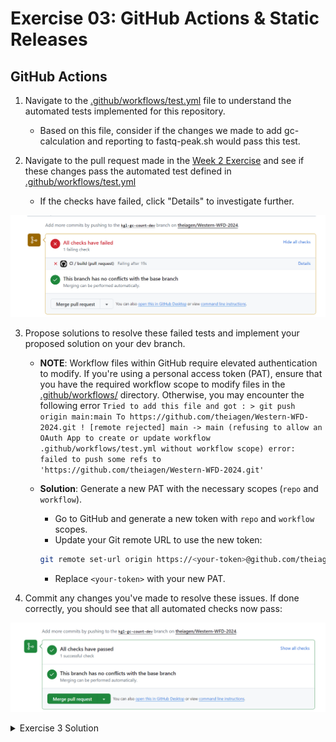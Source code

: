 # Exercise 03: GitHub Actions & Static Releases
## GitHub Actions
1. Navigate to the [.github/workflows/test.yml](https://github.com/theiagen/Western-WFD-2024/blob/main/.github/workflows/test.yml) file to understand the automated tests implemented for this repository.
    - Based on this file, consider if the changes we made to add gc-calculation and reporting to fastq-peak.sh would pass this test.
    
2. Navigate to the pull request made in the [Week 2 Exercise](https://github.com/theiagen/Western-WFD-2024/blob/main/exercises/exercise02.md) and see if these changes pass the automated test defined in [.github/workflows/test.yml](https://github.com/theiagen/Western-WFD-2024/blob/main/.github/workflows/test.yml)
    - If the checks have failed, click "Details" to investigate further.
<p align="center">
  <img src="../images/e3-2.png" width="1000" class="center">
</p>

3. Propose solutions to resolve these failed tests and implement your proposed solution on your dev branch.

    - **NOTE**: Workflow files within GitHub require elevated authentication to modify. If you're using a personal access token (PAT), ensure that you have the required workflow scope to modify files in the [.github/workflows/](https://github.com/theiagen/Western-WFD-2024/blob/main/.github/workflows/) directory. Otherwise, you may encounter the following error ```Tried to add this file and got : > git push origin main:main
To https://github.com/theiagen/Western-WFD-2024.git
 ! [remote rejected] main -> main (refusing to allow an OAuth App to create or update workflow .github/workflows/test.yml without workflow scope)
error: failed to push some refs to 'https://github.com/theiagen/Western-WFD-2024.git'```

    - **Solution**: Generate a new PAT with the necessary scopes (`repo` and `workflow`).
       - Go to GitHub and generate a new token with `repo` and `workflow` scopes.
       - Update your Git remote URL to use the new token:
       ```bash
       git remote set-url origin https://<your-token>@github.com/theiagen/Western-WFD-2024.git
       ```
       - Replace `<your-token>` with your new PAT.


4. Commit any changes you've made to resolve these issues. If done correctly, you should see that all automated checks now pass:
<p align="center">
  <img src="../images/e3-4.png" width="1000" class="center">
</p>


<details>
 <summary> Exercise 3 Solution
 </summary><br />   

A modified test.yml file to account for gc-count reporting can be found in the [back of the book](https://github.com/theiagen/Western-WFD-2024/blob/main/back-of-the-book/test-gc.yml).

</details>

